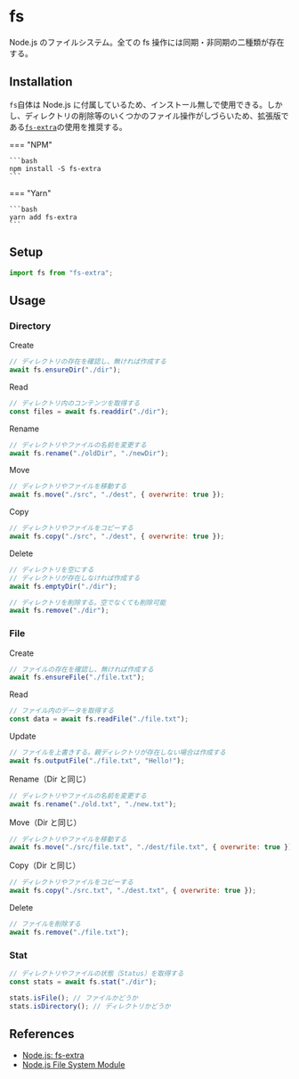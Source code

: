 # fs

Node.js のファイルシステム。全ての fs 操作には同期・非同期の二種類が存在する。

## Installation

`fs`自体は Node.js に付属しているため、インストール無しで使用できる。しかし、ディレクトリの削除等のいくつかのファイル操作がしづらいため、拡張版である[`fs-extra`](https://github.com/jprichardson/node-fs-extra)の使用を推奨する。

=== "NPM"

    ```bash
    npm install -S fs-extra
    ```

=== "Yarn"

    ```bash
    yarn add fs-extra
    ```

## Setup

```ts
import fs from "fs-extra";
```

## Usage

### Directory

Create

```js
// ディレクトリの存在を確認し、無ければ作成する
await fs.ensureDir("./dir");
```

Read

```js
// ディレクトリ内のコンテンツを取得する
const files = await fs.readdir("./dir");
```

Rename

```js
// ディレクトリやファイルの名前を変更する
await fs.rename("./oldDir", "./newDir");
```

Move

```js
// ディレクトリやファイルを移動する
await fs.move("./src", "./dest", { overwrite: true });
```

Copy

```js
// ディレクトリやファイルをコピーする
await fs.copy("./src", "./dest", { overwrite: true });
```

Delete

```js
// ディレクトリを空にする
// ディレクトリが存在しなければ作成する
await fs.emptyDir("./dir");

// ディレクトリを削除する。空でなくても削除可能
await fs.remove("./dir");
```

### File

Create

```js
// ファイルの存在を確認し、無ければ作成する
await fs.ensureFile("./file.txt");
```

Read

```js
// ファイル内のデータを取得する
const data = await fs.readFile("./file.txt");
```

Update

```js
// ファイルを上書きする。親ディレクトリが存在しない場合は作成する
await fs.outputFile("./file.txt", "Hello!");
```

Rename（Dir と同じ）

```js
// ディレクトリやファイルの名前を変更する
await fs.rename("./old.txt", "./new.txt");
```

Move（Dir と同じ）

```js
// ディレクトリやファイルを移動する
await fs.move("./src/file.txt", "./dest/file.txt", { overwrite: true });
```

Copy（Dir と同じ）

```js
// ディレクトリやファイルをコピーする
await fs.copy("./src.txt", "./dest.txt", { overwrite: true });
```

Delete

```js
// ファイルを削除する
await fs.remove("./file.txt");
```

### Stat

```js
// ディレクトリやファイルの状態（Status）を取得する
const stats = await fs.stat("./dir");
```

```js
stats.isFile(); // ファイルかどうか
stats.isDirectory(); // ディレクトリかどうか
```

## References

- [Node.js: fs-extra](https://github.com/jprichardson/node-fs-extra)
- [Node.js File System Module](https://www.w3schools.com/nodejs/nodejs_filesystem.asp)
